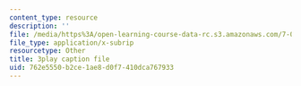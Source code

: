 ```yaml
---
content_type: resource
description: ''
file: /media/https%3A/open-learning-course-data-rc.s3.amazonaws.com/7-012-introduction-to-biology-fall-2004/762e5550b2ce1ae8d0f7410dca767933_E2sRItjdLGI.srt
file_type: application/x-subrip
resourcetype: Other
title: 3play caption file
uid: 762e5550-b2ce-1ae8-d0f7-410dca767933
---
```

